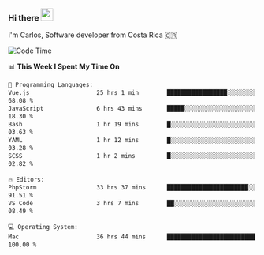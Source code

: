 ### Hi there <img src="https://media.giphy.com/media/hvRJCLFzcasrR4ia7z/giphy.gif" width="25px" height="25px">

I'm Carlos, Software developer from Costa Rica 🇨🇷

[//]: # (<a href="https://app.daily.dev/carum98"><img src="https://github.com/carum98/carum98/blob/main/devcard.svg" width="400" alt="Carlos Umaña Acevedo's Dev Card"/></a>)


<!--START_SECTION:waka-->
![Code Time](http://img.shields.io/badge/Code%20Time-11%2C500%20hrs%2027%20mins-blue)

📊 **This Week I Spent My Time On** 

```text
💬 Programming Languages: 
Vue.js                   25 hrs 1 min        █████████████████░░░░░░░░   68.08 % 
JavaScript               6 hrs 43 mins       █████░░░░░░░░░░░░░░░░░░░░   18.30 % 
Bash                     1 hr 19 mins        █░░░░░░░░░░░░░░░░░░░░░░░░   03.63 % 
YAML                     1 hr 12 mins        █░░░░░░░░░░░░░░░░░░░░░░░░   03.28 % 
SCSS                     1 hr 2 mins         █░░░░░░░░░░░░░░░░░░░░░░░░   02.82 % 

🔥 Editors: 
PhpStorm                 33 hrs 37 mins      ███████████████████████░░   91.51 % 
VS Code                  3 hrs 7 mins        ██░░░░░░░░░░░░░░░░░░░░░░░   08.49 % 

💻 Operating System: 
Mac                      36 hrs 44 mins      █████████████████████████   100.00 % 
```


<!--END_SECTION:waka-->
